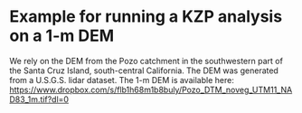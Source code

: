 # Example for running a KZP analysis on a 1-m DEM

We rely on the DEM from the Pozo catchment in the southwestern part of the Santa Cruz Island, south-central California. The DEM was generated from a U.S.G.S. lidar dataset.
The 1-m DEM is available here: https://www.dropbox.com/s/flb1h68m1b8buly/Pozo_DTM_noveg_UTM11_NAD83_1m.tif?dl=0


